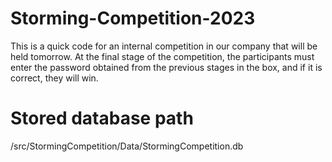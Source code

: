 # Storming-Competition-2023

This is a quick code for an internal competition in our company that will be held tomorrow. At the final stage of the competition, the participants must enter the password obtained from the previous stages in the box, and if it is correct, they will win.

# Stored database path

/src/StormingCompetition/Data/StormingCompetition.db
